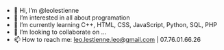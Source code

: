 - 👋 Hi, I’m @leolestienne
- 👀 I’m interested in all about programation
- 🌱 I’m currently learning C++, HTML, CSS, JavaScript, Python, SQL, PHP
- 💞️ I’m looking to collaborate on ...
- 📫 How to reach me: leo.lestienne.leo@gmail.com  | 07.76.01.66.26

<!---
leolestienne/leolestienne is a ✨ special ✨ repository because its `README.md` (this file) appears on your GitHub profile.
You can click the Preview link to take a look at your changes.
--->
